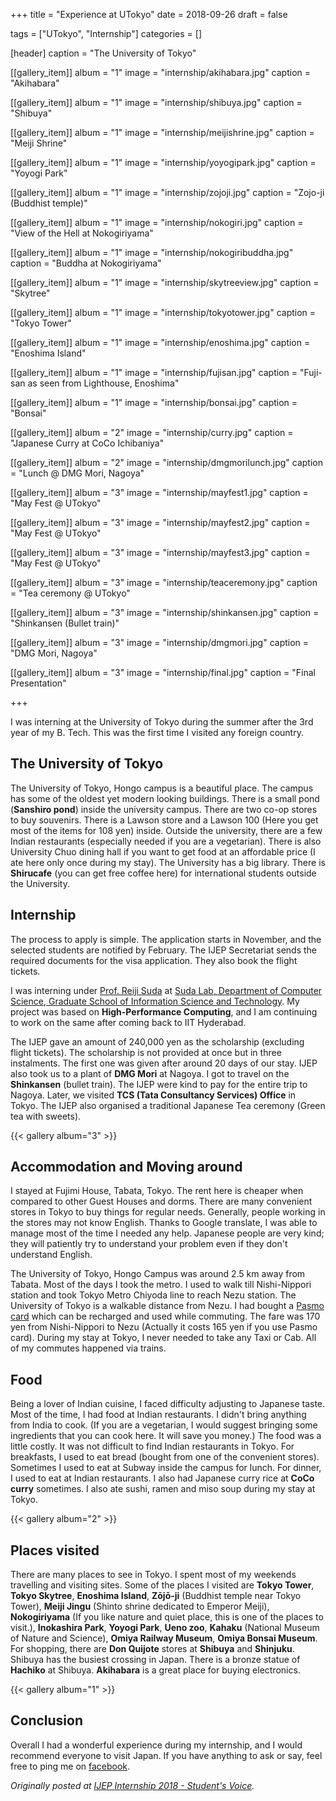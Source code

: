 +++
title = "Experience at UTokyo"
date = 2018-09-26
draft = false

tags = ["UTokyo", "Internship"]
categories = []

[header]
caption = "The University of Tokyo"

[[gallery_item]]
album = "1"
image = "internship/akihabara.jpg"
caption = "Akihabara"

[[gallery_item]]
album = "1"
image = "internship/shibuya.jpg"
caption = "Shibuya"

[[gallery_item]]
album = "1"
image = "internship/meijishrine.jpg"
caption = "Meiji Shrine"

[[gallery_item]]
album = "1"
image = "internship/yoyogipark.jpg"
caption = "Yoyogi Park"

[[gallery_item]]
album = "1"
image = "internship/zojoji.jpg"
caption = "Zojo-ji (Buddhist temple)"

[[gallery_item]]
album = "1"
image = "internship/nokogiri.jpg"
caption = "View of the Hell at Nokogiriyama"

[[gallery_item]]
album = "1"
image = "internship/nokogiribuddha.jpg"
caption = "Buddha at Nokogiriyama"

[[gallery_item]]
album = "1"
image = "internship/skytreeview.jpg"
caption = "Skytree"

[[gallery_item]]
album = "1"
image = "internship/tokyotower.jpg"
caption = "Tokyo Tower"

[[gallery_item]]
album = "1"
image = "internship/enoshima.jpg"
caption = "Enoshima Island"

[[gallery_item]]
album = "1"
image = "internship/fujisan.jpg"
caption = "Fuji-san as seen from Lighthouse, Enoshima"

[[gallery_item]]
album = "1"
image = "internship/bonsai.jpg"
caption = "Bonsai"

[[gallery_item]]
album = "2"
image = "internship/curry.jpg"
caption = "Japanese Curry at CoCo Ichibaniya"

[[gallery_item]]
album = "2"
image = "internship/dmgmorilunch.jpg"
caption = "Lunch @ DMG Mori, Nagoya"

[[gallery_item]]
album = "3"
image = "internship/mayfest1.jpg"
caption = "May Fest @ UTokyo"

[[gallery_item]]
album = "3"
image = "internship/mayfest2.jpg"
caption = "May Fest @ UTokyo"

[[gallery_item]]
album = "3"
image = "internship/mayfest3.jpg"
caption = "May Fest @ UTokyo"

[[gallery_item]]
album = "3"
image = "internship/teaceremony.jpg"
caption = "Tea ceremony @ UTokyo"

[[gallery_item]]
album = "3"
image = "internship/shinkansen.jpg"
caption = "Shinkansen (Bullet train)"

[[gallery_item]]
album = "3"
image = "internship/dmgmori.jpg"
caption = "DMG Mori, Nagoya"

[[gallery_item]]
album = "3"
image = "internship/final.jpg"
caption = "Final Presentation"

+++

I was interning at the University of Tokyo during the summer after the 3rd year of my B. Tech. This was the first time I visited any foreign country.<!--more-->

## The University of Tokyo

The University of Tokyo, Hongo campus is a beautiful place. The campus has some of the oldest yet modern looking buildings. There is a small pond (**Sanshiro pond**) inside the university campus. There are two co-op stores to buy souvenirs. There is a Lawson store and a Lawson 100 (Here you get most of the items for 108 yen) inside. Outside the university, there are a few Indian restaurants (especially needed if you are a vegetarian). There is also University Chuo dining hall if you want to get food at an affordable price (I ate here only once during my stay). The University has a big library. There is **Shirucafe** (you can get free coffee here) for international students outside the University.

## Internship

The process to apply is simple. The application starts in November, and the selected students are notified by February. The IJEP Secretariat sends the required documents for the visa application. They also book the flight tickets.

I was interning under [Prof. Reiji Suda](http://olab.is.s.u-tokyo.ac.jp/~reiji/) at [Suda Lab, Department of Computer Science, Graduate School of Information Science and Technology](http://olab.is.s.u-tokyo.ac.jp/~reiji/lab-e.html). My project was based on **High-Performance Computing**, and I am continuing to work on the same after coming back to IIT Hyderabad.

The IJEP gave an amount of 240,000 yen as the scholarship (excluding flight tickets). The scholarship is not provided at once but in three instalments. The first one was given after around 20 days of our stay. IJEP also took us to a plant of **DMG Mori** at Nagoya. I got to travel on the **Shinkansen** (bullet train). The IJEP were kind to pay for the entire trip to Nagoya. Later, we visited **TCS (Tata Consultancy Services) Office** in Tokyo. The IJEP also organised a traditional Japanese Tea ceremony (Green tea with sweets).

{{< gallery album="3" >}}

## Accommodation and Moving around

I stayed at Fujimi  House, Tabata, Tokyo. The rent here is cheaper when compared to other Guest Houses and dorms. There are many convenient stores in Tokyo to buy things for regular needs. Generally, people working in the stores may not know English. Thanks to Google translate, I was able to manage most of the time I needed any help. Japanese people are very kind; they will patiently try to understand your problem even if they don't understand English.

The University of Tokyo, Hongo Campus was around 2.5 km away from Tabata. Most of the days I took the metro. I used to walk till Nishi-Nippori station and took Tokyo Metro Chiyoda line to reach Nezu station. The University of Tokyo is a walkable distance from Nezu. I had bought a [Pasmo card](https://www.pasmo.co.jp/en/) which can be recharged and used while commuting. The fare was 170 yen from Nishi-Nippori to Nezu (Actually it costs 165 yen if you use Pasmo card). During my stay at Tokyo, I never needed to take any Taxi or Cab. All of my commutes happened via trains.

## Food

Being a lover of Indian cuisine, I faced difficulty adjusting to Japanese taste. Most of the time, I had food at Indian restaurants. I didn't bring anything from India to cook. (If you are a vegetarian, I would suggest bringing some ingredients that you can cook here. It will save you money.) The food was a little costly. It was not difficult to find Indian restaurants in Tokyo. For breakfasts, I used to eat bread (bought from one of the convenient stores). Sometimes I used to eat at Subway inside the campus for lunch. For dinner, I used to eat at Indian restaurants. I also had Japanese curry rice at **CoCo curry** sometimes. I also ate sushi, ramen and miso soup during my stay at Tokyo.

{{< gallery album="2" >}}

## Places visited

There are many places to see in Tokyo. I spent most of my weekends travelling and visiting sites. Some of the places I visited are **Tokyo Tower**, **Tokyo Skytree**, **Enoshima Island**, **Zōjō-ji** (Buddhist temple near Tokyo Tower), **Meiji Jingu** (Shinto shrine dedicated to Emperor Meiji), **Nokogiriyama** (If you like nature and quiet place, this is one of the places to visit.), **Inokashira Park**, **Yoyogi Park**, **Ueno zoo**, **Kahaku** (National Museum of Nature and Science), **Omiya Railway Museum**, **Omiya Bonsai Museum**. For shopping, there are **Don Quijote** stores at **Shibuya** and **Shinjuku**. Shibuya has the busiest crossing in Japan. There is a bronze statue of **Hachiko** at Shibuya. **Akihabara** is a great place for buying electronics.

{{< gallery album="1" >}}

## Conclusion

Overall I had a wonderful experience during my internship, and I would recommend everyone to visit Japan.
If you have anything to ask or say, feel free to ping me on [facebook](https://www.facebook.com/prateekkumarweb).

*Originally posted at [IJEP Internship 2018 - Student's Voice](http://ijep.t.u-tokyo.ac.jp/2018/10/05/ijep-internship-program-2018-prateek-kumar-iithyderabad/).*
